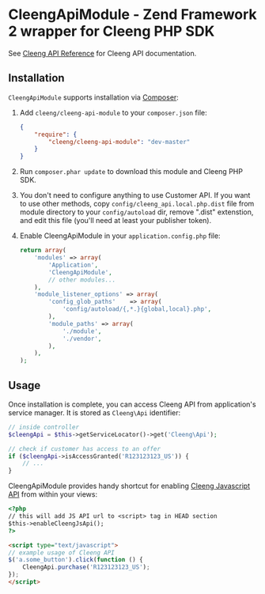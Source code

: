CleengApiModule - Zend Framework 2 wrapper for Cleeng PHP SDK
=============================================================

See [Cleeng API Reference](http://cleeng.com/open/v3/Reference) for Cleeng API documentation.

Installation
------------

`CleengApiModule` supports installation via [Composer](http://getcomposer.org/):

1. Add `cleeng/cleeng-api-module` to your `composer.json` file:

    ```json
    {
        "require": {
            "cleeng/cleeng-api-module": "dev-master"
        }
    }
    ```

2. Run `composer.phar update` to download this module and Cleeng PHP SDK.

3. You don't need to configure anything to use Customer API. If you want to use other methods, copy
`config/cleeng_api.local.php.dist` file from module directory to your `config/autoload` dir, remove ".dist"
 extenstion, and edit this file (you'll need at least your publisher token).

4. Enable CleengApiModule in your `application.config.php` file:

    ```php
    return array(
        'modules' => array(
            'Application',
            'CleengApiModule',
            // other modules...
        ),
        'module_listener_options' => array(
            'config_glob_paths'    => array(
                'config/autoload/{,*.}{global,local}.php',
            ),
            'module_paths' => array(
                './module',
                './vendor',
            ),
        ),
    );
    ```

Usage
-----

Once installation is complete, you can access Cleeng API from application's service manager. It is stored
as `Cleeng\Api` identifier:

```php
// inside controller
$cleengApi = $this->getServiceLocator()->get('Cleeng\Api');

// check if customer has access to an offer
if ($cleengApi->isAccessGranted('R123123123_US')) {
    // ...
}
```

CleengApiModule provides handy shortcut for enabling [Cleeng Javascript API](http://cleeng.com/open/v3/JS_API_Reference/Cleeng_JavaScript_Library)
from within your views:

```html
<?php
// this will add JS API url to <script> tag in HEAD section
$this->enableCleengJsApi();
?>

<script type="text/javascript">
// example usage of Cleeng API
$('a.some_button').click(function () {
    CleengApi.purchase('R123123123_US');
});
</script>
```